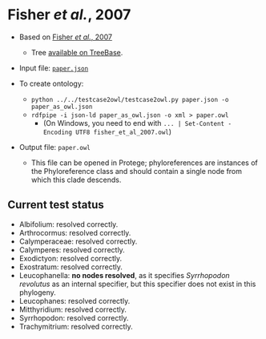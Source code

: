 # Fisher *et al.*, 2007

* Based on [Fisher *et al.*, 2007](https://doi.org/10.1639/0007-2745%282007%29110%5B46%3APOTCWA%5D2.0.CO%3B2#https://doi.org/10.1639/0007-2745%282007%29110%5B46%3APOTCWA%5D2.0.CO%3B2)
  * Tree [available on TreeBase](https://treebase.org/treebase-web/search/study/taxa.html?id=1624).

* Input file: [`paper.json`](paper.json)
* To create ontology:
  * `python ../../testcase2owl/testcase2owl.py paper.json -o paper_as_owl.json`
  * `rdfpipe -i json-ld paper_as_owl.json -o xml > paper.owl`
    * (On Windows, you need to end with `... | Set-Content -Encoding UTF8 fisher_et_al_2007.owl`)

* Output file: `paper.owl`
  * This file can be opened in Protege; phyloreferences are instances of the 
    Phyloreference class and should contain a single node from which this clade
    descends.

## Current test status

* Albifolium: resolved correctly.
* Arthrocormus: resolved correctly.
* Calymperaceae: resolved correctly.
* Calymperes: resolved correctly.
* Exodictyon: resolved correctly.
* Exostratum: resolved correctly.
* Leucophanella: **no nodes resolved**, as it specifies *Syrrhopodon revolutus* as an internal specifier, but this specifier does not exist in this phylogeny.
* Leucophanes: resolved correctly.
* Mitthyridium: resolved correctly.
* Syrrhopodon: resolved correctly.
* Trachymitrium: resolved correctly.
